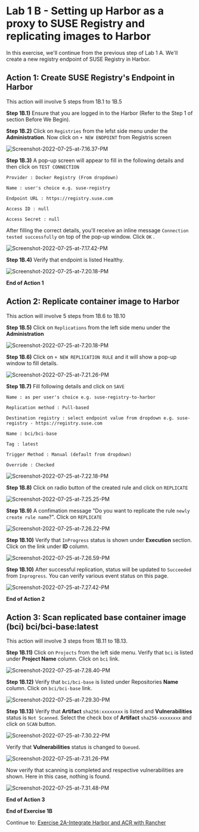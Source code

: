 # Lab 1 B - Setting up Harbor as a proxy to SUSE  Registry and replicating images to Harbor

In this exercise, we'll continue from the previous step of Lab 1 A. We'll create a new registry endpoint of SUSE Registry in Harbor. 



## Action 1: Create SUSE Registry's Endpoint in Harbor

This action will involve 5 steps from 1B.1 to 1B.5

**Step 1B.1)** Ensure that you are logged in to the Harbor (Refer to the Step 1 of section Before We Begin). 

**Step 1B.2)** Click on `Registries` from the lefst side menu under the **Administration**. Now click on `+ NEW ENDPOINT` from Registris screen

![Screenshot-2022-07-25-at-7.16.37-PM](../images/Screenshot-2022-07-25-at-7.16.37-PM.png)

**Step 1B.3)** A pop-up screen will appear to fill in the following details and then click on `TEST CONNECTION`

`Provider : Docker Registry (From dropdown)`

`Name : user's choice e.g. suse-registry`

`Endpoint URL : https://registry.suse.com`

`Access ID : null` 

`Access Secret : null`

After filling the correct details, you'll receive an inline message `Connection tested successfully` on top of the pop-up window. Click `OK` .

![Screenshot-2022-07-25-at-7.17.42-PM](../images/Screenshot-2022-07-25-at-7.17.42-PM.png)



**Step 1B.4)** Verify that endpoint is listed Healthy. 

![Screenshot-2022-07-25-at-7.20.18-PM](../images/Screenshot-2022-07-25-at-7.20.18-PM.png)

**End of Action 1**



## Action 2: Replicate container image to Harbor

This action will involve 5 steps from 1B.6 to 1B.10

**Step 1B.5)** Click on `Replications` from the left side menu under the **Administration**

![Screenshot-2022-07-25-at-7.20.18-PM](../images/Screenshot-2022-07-25-at-7.20.18-PM.png)



**Step 1B.6)** Click on `+ NEW REPLICATION RULE` and it will show a pop-up window to fill details.

![Screenshot-2022-07-25-at-7.21.26-PM](../images/Screenshot-2022-07-25-at-7.21.26-PM.png)



**Step 1B.7)** Fill following details and click on `SAVE`

`Name : as per user's choice e.g. suse-registry-to-harbor`

`Replication method : Pull-based`

`Destination registry : select endpoint value from dropdown e.g. suse-registry - https://registry.suse.com`

`Name : bci/bci-base`

`Tag : latest`

`Trigger Method : Manual (default from dropdown)`

`Override : Checked`

![Screenshot-2022-07-25-at-7.22.18-PM](../images/Screenshot-2022-07-25-at-7.22.18-PM.png)



**Step 1B.8)** Click on radio button of the created rule and click on `REPLICATE`

![Screenshot-2022-07-25-at-7.25.25-PM](../images/Screenshot-2022-07-25-at-7.25.25-PM.png)



**Step 1B.9)** A confimation message "Do you want to replicate the rule `newly create rule name`?". Click on `REPLICATE`

![Screenshot-2022-07-25-at-7.26.22-PM](../images/Screenshot-2022-07-25-at-7.26.22-PM-8759355.png)



**Step 1B.10)** Verify that `InProgress` status is shown under **Execution** section. Click on the link under **ID** column. 

![Screenshot-2022-07-25-at-7.26.59-PM](../images/Screenshot-2022-07-25-at-7.26.59-PM.png)



**Step 1B.10)** After successful replication, status will be updated to `Succeeded` from `Inprogress`. You can verify various event status on this page. 

![Screenshot-2022-07-25-at-7.27.42-PM](../images/Screenshot-2022-07-25-at-7.27.42-PM.png)

**End of Action 2**

## Action 3: Scan replicated base container image (bci) bci/bci-base:latest 

This action will involve 3 steps from 1B.11 to 1B.13. 



**Step 1B.11)** Click on `Projects` from the left side menu.  Verify that `bci` is listed under **Project Name** column. Click on `bci` link. 

![Screenshot-2022-07-25-at-7.28.40-PM](../images/Screenshot-2022-07-25-at-7.28.40-PM.png)



**Step 1B.12)** Verify that `bci/bci-base` is listed under Repositories **Name** column. Click on `bci/bci-base` link. 

![Screenshot-2022-07-25-at-7.29.30-PM](../images/Screenshot-2022-07-25-at-7.29.30-PM.png)



**Step 1B.13)** Verify that **Artifact** `sha256:xxxxxxxx` is listed and **Vulnerabilities** status is `Not Scanned`. Select the check box of **Artifact** `sha256-xxxxxxxx`  and click on `SCAN` button. 

![Screenshot-2022-07-25-at-7.30.22-PM](../images/Screenshot-2022-07-25-at-7.30.22-PM.png)



Verify that **Vulnerabilities** status is changed to `Queued`.

![Screenshot-2022-07-25-at-7.31.26-PM](../images/Screenshot-2022-07-25-at-7.31.26-PM.png)



Now verify that scanning is completed and respective vulnerabilities are shown. Here in this case, nothing is found. 

![Screenshot-2022-07-25-at-7.31.48-PM](../images/Screenshot-2022-07-25-at-7.31.48-PM.png)



**End of Action 3**

**End of Exercise 1B**

Continue to: [Exercise 2A-Integrate Harbor and ACR with Rancher](https://github.com/dsohk/rancher-private-registry-workshop/blob/main/docs/Exercise-02A-IntegrateHarborACRwithRancher.md)